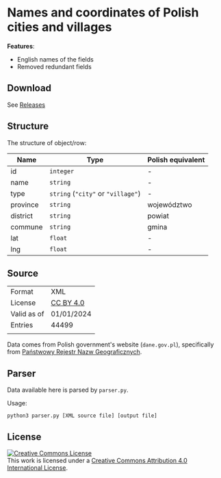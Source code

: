 # Names and coordinates of Polish cities and villages

**Features**:
- English names of the fields
- Removed redundant fields

## Download

See [Releases](https://github.com/mbroton/polish-geodata/releases)

## Structure
The structure of object/row:

| Name     | Type                               | Polish equivalent |
|----------|------------------------------------|-------------------|
| id       | `integer`                           | -                 |
| name     | `string`                           | -                 |
| type     | `string` (`"city"` or `"village"`) | -                 |
| province | `string`                           | województwo       |
| district | `string`                           | powiat            |
| commune  | `string`                           | gmina             |
| lat      | `float`                            | -                 |
| lng      | `float`                            | -                 |

## Source

|             |                                                                    |
|-------------|--------------------------------------------------------------------|
| Format      | XML                                                                |
| License     | [CC BY 4.0](https://creativecommons.org/licenses/by/4.0/legalcode) |
| Valid as of | 01/01/2024                                                         |
| Entries     | 44499                                                              |
|             |                                                                    |

Data comes from Polish government's website (`dane.gov.pl`), specifically from [Państwowy Rejestr Nazw Geograficznych](https://dane.gov.pl/pl/dataset/780,panstwowy-rejestr-nazw-geograficznych-prng/resource/26774/table).

## Parser

Data available here is parsed by `parser.py`.

Usage:

```shell
python3 parser.py [XML source file] [output file] 
```


## License 

<a rel="license" href="http://creativecommons.org/licenses/by/4.0/"><img alt="Creative Commons License" style="border-width:0" src="https://i.creativecommons.org/l/by/4.0/88x31.png" /></a><br />This work is licensed under a <a rel="license" href="http://creativecommons.org/licenses/by/4.0/">Creative Commons Attribution 4.0 International License</a>.
